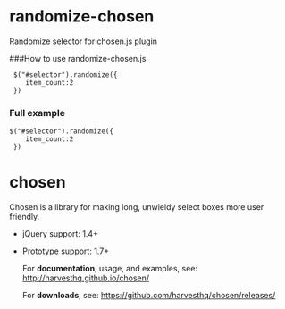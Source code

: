 
# randomize-chosen
Randomize selector for chosen.js plugin

###How to use randomize-chosen.js

     $("#selector").randomize({
        item_count:2
     })

### Full example

    $("#selector").randomize({
        item_count:2
     })

# chosen

 Chosen is a library for making long, unwieldy select boxes more user friendly.
 
- jQuery support: 1.4+
- Prototype support: 1.7+
  
  For **documentation**, usage, and examples, see:
  http://harvesthq.github.io/chosen/
  
  For **downloads**, see:
  https://github.com/harvesthq/chosen/releases/


